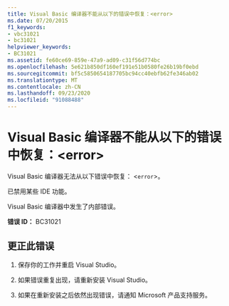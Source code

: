 ```yaml
---
title: Visual Basic 编译器不能从以下的错误中恢复：<error>
ms.date: 07/20/2015
f1_keywords:
- vbc31021
- bc31021
helpviewer_keywords:
- BC31021
ms.assetid: fe60ce69-859e-47a9-ad09-c31f56d774bc
ms.openlocfilehash: 5e621b850df160ef191e51b0580fe26b19bf0ebd
ms.sourcegitcommit: bf5c5850654187705bc94cc40ebfb62fe346ab02
ms.translationtype: MT
ms.contentlocale: zh-CN
ms.lasthandoff: 09/23/2020
ms.locfileid: "91088488"
---
```

# <a name="visual-basic-compiler-is-unable-to-recover-from-the-following-error-error"></a>Visual Basic 编译器不能从以下的错误中恢复：\<error>

Visual Basic 编译器无法从以下错误中恢复： <`error`>。  
  
 已禁用某些 IDE 功能。  
  
 Visual Basic 编译器中发生了内部错误。  
  
 **错误 ID：** BC31021  
  
## <a name="to-correct-this-error"></a>更正此错误  
  
1. 保存你的工作并重启 Visual Studio。  
  
2. 如果错误重复出现，请重新安装 Visual Studio。  
  
3. 如果在重新安装之后依然出现错误，请通知 Microsoft 产品支持服务。  
